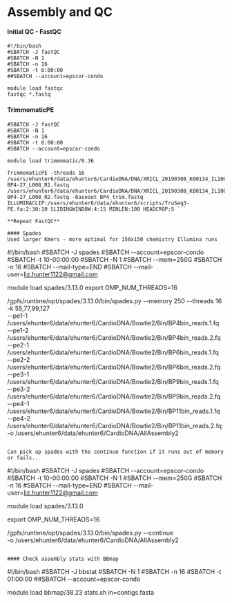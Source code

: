 # Assembly and QC 

#### Initial QC - FastQC

```
#!/bin/bash
#SBATCH -J fastQC
#SBATCH -N 1
#SBATCH -n 16
#SBATCH -t 6:00:00
##SBATCH --account=epscor-condo

module load fastqc
fastqc *.fastq
```

#### TrimmomaticPE

``` #!/bin/bash
#SBATCH -J fastQC
#SBATCH -N 1
#SBATCH -n 16
#SBATCH -t 6:00:00
#SBATCH --account=epscor-condo

module load trimmomatic/0.36

TrimmomaticPE -threads 16 /users/ehunter6/data/ehunter6/CardioDNA/DNA/XRICL_20190308_K00134_IL100122607_ATGTCA-BP4-27_L008_R1.fastq /users/ehunter6/data/ehunter6/CardioDNA/DNA/XRICL_20190308_K00134_IL100122607_ATGTCA-BP4-27_L008_R2.fastq -baseout BP4_trim.fastq ILLUMINACLIP:/users/ehunter6/data/ehunter6/scripts/TruSeq3-PE.fa:2:30:10 SLIDINGWINDOW:4:15 MINLEN:100 HEADCROP:5 ```

**Repeat FastQC**

#### Spades
Used larger Kmers - more optimal for 150x150 chemistry Illumina runs
```
#!/bin/bash
#SBATCH -J spades
#SBATCH --account=epscor-condo
#SBATCH -t 10-00:00:00
#SBATCH -N 1
#SBATCH --mem=250G
#SBATCH -n 16
#SBATCH --mail-type=END
#SBATCH --mail-user=liz.hunter1122@gmail.com

module load spades/3.13.0
export OMP_NUM_THREADS=16

/gpfs/runtime/opt/spades/3.13.0/bin/spades.py --memory 250 --threads 16 -k 55,77,99,127 \
--pe1-1 /users/ehunter6/data/ehunter6/CardioDNA/Bowtie2/Bin/BP4bin_reads.1.fq \
--pe1-2 /users/ehunter6/data/ehunter6/CardioDNA/Bowtie2/Bin/BP4bin_reads.2.fq \
--pe2-1 /users/ehunter6/data/ehunter6/CardioDNA/Bowtie2/Bin/BP6bin_reads.1.fq \
--pe2-2 /users/ehunter6/data/ehunter6/CardioDNA/Bowtie2/Bin/BP6bin_reads.2.fq \
--pe3-1 /users/ehunter6/data/ehunter6/CardioDNA/Bowtie2/Bin/BP9bin_reads.1.fq \
--pe3-2 /users/ehunter6/data/ehunter6/CardioDNA/Bowtie2/Bin/BP9bin_reads.2.fq \
--pe4-1 /users/ehunter6/data/ehunter6/CardioDNA/Bowtie2/Bin/BP11bin_reads.1.fq \
--pe4-2 /users/ehunter6/data/ehunter6/CardioDNA/Bowtie2/Bin/BP11bin_reads.2.fq \
-o /users/ehunter6/data/ehunter6/CardioDNA/AllAssembly2
```

Can pick up spades with the continue function if it runs out of memory or fails..
```
#!/bin/bash
#SBATCH -J spades
#SBATCH --account=epscor-condo
#SBATCH -t 10-00:00:00
#SBATCH -N 1
#SBATCH --mem=250G
#SBATCH -n 16
#SBATCH --mail-type=END
#SBATCH --mail-user=liz.hunter1122@gmail.com

module load spades/3.13.0

export OMP_NUM_THREADS=16

/gpfs/runtime/opt/spades/3.13.0/bin/spades.py --continue \
-o /users/ehunter6/data/ehunter6/CardioDNA/AllAssembly2
```

#### Check assembly stats with BBmap
```
#!/bin/bash
#SBATCH -J bbstat
#SBATCH -N 1
#SBATCH -n 16
#SBATCH -t 01:00:00
##SBATCH --account=epscor-condo

module load bbmap/38.23
stats.sh in=contigs.fasta
```
